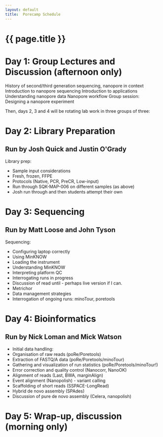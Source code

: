 ```yaml
---
layout: default
title:  Porecamp Schedule
---
```


# {{ page.title }}

# Day 1: Group Lectures and Discussion (afternoon only)

History of second/third generation sequencing, nanopore in context
Introduction to nanopore sequencing
Introduction to applications
Understanding nanopore data
Nanopore workflow
Group session: Designing a nanopore experiment

Then, days 2, 3 and 4 will be rotating lab work in three groups of three:

# Day 2: Library Preparation

## Run by Josh Quick and Justin O'Grady

Library prep:

  - Sample input considerations
  - Fresh, frozen, FFPE
  - Protocols (Native, PCR, PreCR, Low-input)
  - Run through SQK-MAP-006 on different samples (as above)
  - Josh run through and then students attempt their own

# Day 3: Sequencing

## Run by Matt Loose and John Tyson

Sequencing:

  - Configuring laptop correctly
  - Using MinKNOW
  - Loading the instrument
  - Understanding MinKNOW
  - Interpreting platform QC
  - Interrogating runs in progress
  - Discussion of read until - perhaps live version if I can.
  - Metrichor
  - Data management strategies
  - Interrogation of ongoing runs: minoTour, poretools

# Day 4: Bioinformatics

## Run by Nick Loman and Mick Watson

  - Initial data handling:
  - Organisation of raw reads (poRe/Poretools)
  - Extraction of FASTQ/A data (poRe/Poretools/minoTour)
  - Gathering and visualization of run statistics (poRe/Poretools/minoTour!)
  - Error correction and quality control (Nanocorr, NanoOK)
  - Alignment of reads (Last, BWA, marginAlign)
  - Event alignment (Nanopolish) - variant calling
  - Scaffolding of short reads (SSPACE-LongRead)
  - Hybrid de novo assembly (SPAdes)
  - Discussion of pure de novo assembly (Celera, nanopolish)

# Day 5: Wrap-up, discussion (morning only)

